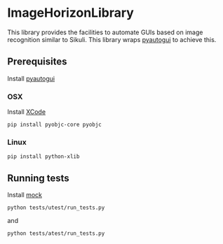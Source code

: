 # ImageHorizonLibrary

This library provides the facilities to automate GUIs based on image recognition similar to Sikuli. This library wraps [pyautogui](https://github.com/asweigart/pyautogui) to achieve this.

## Prerequisites

Install [pyautogui](https://github.com/asweigart/pyautogui)

### OSX

Install [XCode](https://developer.apple.com/xcode/downloads/)


    pip install pyobjc-core pyobjc

### Linux

    pip install python-xlib

## Running tests

Install [mock](http://www.voidspace.org.uk/python/mock/)

    python tests/utest/run_tests.py

and

    python tests/atest/run_tests.py

